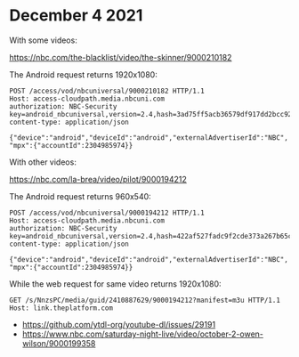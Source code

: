 # December 4 2021

With some videos:

https://nbc.com/the-blacklist/video/the-skinner/9000210182

The Android request returns 1920x1080:

~~~
POST /access/vod/nbcuniversal/9000210182 HTTP/1.1
Host: access-cloudpath.media.nbcuni.com
authorization: NBC-Security key=android_nbcuniversal,version=2.4,hash=3ad75ff5acb36579df917dd2bcc92b8e11ada78715257cc8339836572b6504fc,time=1638662573514
content-type: application/json

{"device":"android","deviceId":"android","externalAdvertiserId":"NBC",
"mpx":{"accountId":2304985974}}
~~~

With other videos:

https://nbc.com/la-brea/video/pilot/9000194212

The Android request returns 960x540:

~~~
POST /access/vod/nbcuniversal/9000194212 HTTP/1.1
Host: access-cloudpath.media.nbcuni.com
authorization: NBC-Security key=android_nbcuniversal,version=2.4,hash=422af527fadc9f2cde373a267b65c4f09e895cf593186820e43b33e25b600b65,time=1638662778578
content-type: application/json

{"device":"android","deviceId":"android","externalAdvertiserId":"NBC",
"mpx":{"accountId":2304985974}}
~~~

While the web request for same video returns 1920x1080:

~~~
GET /s/NnzsPC/media/guid/2410887629/9000194212?manifest=m3u HTTP/1.1
Host: link.theplatform.com
~~~

- https://github.com/ytdl-org/youtube-dl/issues/29191
- https://www.nbc.com/saturday-night-live/video/october-2-owen-wilson/9000199358
